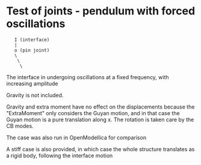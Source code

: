 # Test of joints - pendulum with forced oscillations

```
   I (interface)
   |
   o (pin joint)
   \
    \
     \
``` 

The interface in undergoing oscillations at a fixed frequency, with increasing amplitude

Gravity is not included.

Gravity and extra moment have no effect on the displacements because the "ExtraMoment" only considers the Guyan motion, and in that case the Guyan motion is a pure translation along x. 
The rotation is taken care by the CB modes.

The case was also run in OpenModellica for comparison


A stiff case is also provided, in which case the whole structure translates as a rigid body, following the interface motion





